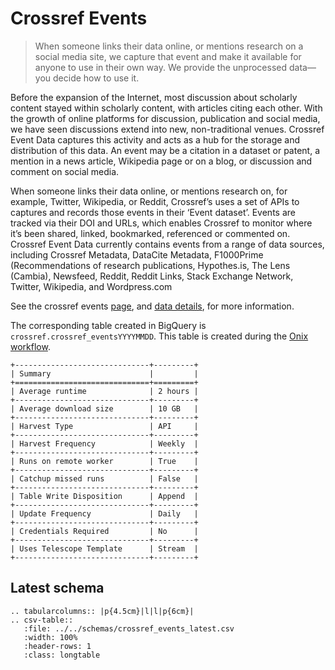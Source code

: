 # Crossref Events

> When someone links their data online, or mentions research on a social media site, we capture that event and make it
 available for anyone to use in their own way. We provide the unprocessed data—you decide how to use it.  

Before the expansion of the Internet, most discussion about scholarly content stayed within scholarly content, 
with articles citing each other. 
With the growth of online platforms for discussion, publication and social media, 
we have seen discussions extend into new, non-traditional venues. 
Crossref Event Data captures this activity and acts as a hub for the storage and distribution of this data. 
An event may be a citation in a dataset or patent, a mention in a news article, Wikipedia page or on a blog, 
or discussion and comment on social media.

When someone links their data online, or mentions research on, for example, Twitter, 
Wikipedia, or Reddit, Crossref’s uses a set of APIs to captures and records those events in 
their ‘Event dataset’. Events are tracked via their DOI and URLs, which enables Crossref to 
monitor where it’s been shared, linked, bookmarked, referenced or commented on. 
Crossref Event Data currently contains events from a range of data sources, including 
Crossref Metadata, DataCite Metadata, F1000Prime (Recommendations of research publications, 
Hypothes.is, The Lens (Cambia), Newsfeed, Reddit, Reddit Links, Stack Exchange Network, 
Twitter, Wikipedia, and Wordpress.com

See the crossref events [page](https://www.crossref.org/services/event-data/), and [data details](https://www.eventdata.crossref.org/guide/data/events/), for more information.

The corresponding table created in BigQuery is `crossref.crossref_eventsYYYYMMDD`. This table is created during the [Onix workflow](../workflows/onix_workflow_step_1.md).

```eval_rst
+------------------------------+---------+
| Summary                      |         |
+==============================+=========+
| Average runtime              | 2 hours |
+------------------------------+---------+
| Average download size        | 10 GB   |
+------------------------------+---------+
| Harvest Type                 | API     |
+------------------------------+---------+
| Harvest Frequency            | Weekly  |
+------------------------------+---------+
| Runs on remote worker        | True    |
+------------------------------+---------+
| Catchup missed runs          | False   |
+------------------------------+---------+
| Table Write Disposition      | Append  |
+------------------------------+---------+
| Update Frequency             | Daily   |
+------------------------------+---------+
| Credentials Required         | No      |
+------------------------------+---------+
| Uses Telescope Template      | Stream  |
+------------------------------+---------+
```

## Latest schema

``` eval_rst
.. tabularcolumns:: |p{4.5cm}|l|l|p{6cm}| 
.. csv-table::
   :file: ../../schemas/crossref_events_latest.csv
   :width: 100%
   :header-rows: 1
   :class: longtable
```